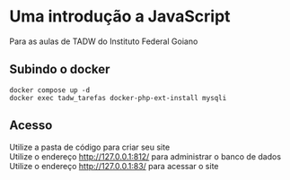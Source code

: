 # Uma introdução a JavaScript
Para as aulas de TADW do Instituto Federal Goiano

## Subindo o docker

`docker compose up -d` <br />
`docker exec tadw_tarefas docker-php-ext-install mysqli`

## Acesso
Utilize a pasta de código para criar seu site <br />
Utilize o endereço http://127.0.0.1:812/ para administrar o banco de dados
Utilize o endereço http://127.0.0.1:83/ para acessar o site
